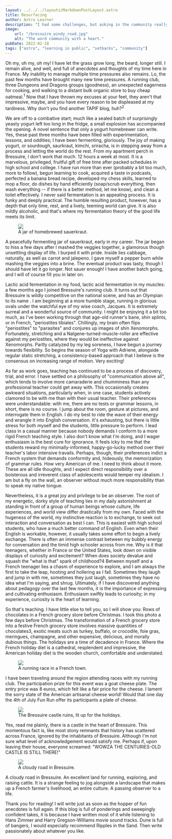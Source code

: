 ```yaml
---
layout: ../../../layouts/MarkdownPostLayout.astro
title: Resurfacing
author: Astro Learner
description: "I had some challenges, but asking in the community really helped!"
image: 
    url: "/bressuire_windy_road.jpg"
    alt: "The word community with a heart."
pubDate: 2022-02-18
tags: ["astro", "learning in public", "setbacks", "community"]
---
```


 Oh my, oh my, oh my! I have let the grass grow long, the beard, longer still. I remain alive, and well, and full of anecdotes and thoughts of my time here in France. My inability to manage multiple time pressures also remains. Lo, the past few months have brought many new time pressures. A running club, three Dungeons and Dragons groups (goodness), an unexpected eagerness for cooking, and walking to a distant bulk organic store to buy cheap oatmeal.<sup>1</sup> Now that I have thrown my excuses at your feet, they aren't that impressive, maybe, and you have every reason to be displeased at my tardiness. Why don't you find another TAPIF blog, huh?<sup>2</sup>

We are off to a combative start; much like a sealed batch of surprisingly yeasty yogurt left too long in the fridge, a small explosion has accompanied the opening. A novel sentence that only a yogurt homebrewer can write. Yes, these past three months have been filled with experimentation, lessons, and oddities; I have been fermenting, gloriously. The joy of making yogurt, or sourdough, saurkraut, kimchi, sriracha, is in stepping away from a process and letting the world do the rest. From my apartment perch in Bressuire, I don't work that much. 12 hours a week at most. It is a marvelous, privileged, fruitful gift of free time after packed schedules in high school and college. I have run more than ever (probably a bit too much, more to follow), begun learning to cook, acquired a taste in podcasts, perfected a banana bread recipe, developed my chess skills, learned to mop a floor, do dishes by hand efficiently (soap/scrub everything, then wash everything -- if there is a better method, let me know), and clean a toilet effectively. I never said fermentation is an appealing process. It is funky and deeply practical. The humble resulting product, however, has a depth that only time, rest, and a lively, teeming world can give. It is also mildly alcoholic, and that's where my fermentation theory of the good life meets its limit.

<figure>
    <img src="/bressuire_kraut.jpg"/>
    <figcaption>A jar of homebrewed sauerkraut.</figcaption>
    </figure>

A peacefully fermenting jar of sauerkraut, early in my career. The jar began to hiss a few days after I mashed the veggies together, a glamorous though unsettling display of life. I burped it with pride. Inside lies cabbage, naturally, as well as carrot and jalepeno. I gave myself a pepper burn while mashing the veggies into a brine. The eventual product was tasty, though I should have let it go longer. Not sauer enough! I have another batch going, and I will of course fill you in later on.

Lactic acid fermentation in my food, lactic acid fermentation in my muscles: a few months ago I joined Bressuire's running club. It turns out that Bressuire is wildly competitive on the national scene, and has an Olympian to its name . I am beginning at a more humble stage, running in glorious ovals under the watchful eye of my wise coach, Jacques. It is extremely surreal and a wonderful source of community. I might be enjoying it a bit too much, as I've been working through that age-old runner's bane, shin splints, or in French, "periostites tibiales". Chillingly, my brain often flips "periostites" to "parasites" and conjures up images of shin Xenomorphs. Fortunately, stretching and a Nalgene-turned-muscle-roller are effective against my periostites, where they would be ineffective against Xenomorphs. Partly catalyzed by my leg soreness, I have begun a journey towards flexibility. So begins the season of Yoga with Adriene, alongside regular static stretching, a consistency-based approach that I believe is the consensus on increasing range of motion. Very exciting!

As far as work goes, teaching has continued to be a process of discovery, trial, and error. I have settled on a philosophy of "communication above all", which tends to involve more camaraderie and chumminess than any professional teacher could get away with. This occasionally creates awkward situations, particularly when, in one case, students actively clamored to be with me than with their usual teacher. Their preferences were understandable: with me, there are no tests or grammar lessons, in short, there is no course. I jump about the room, gesture at pictures, and interrogate them in English. I do my best to ride the wave of their energy and wrangle it into English conversation. It's exhausting, but there is little stress for both myself and the students, little pressure to perform. I lead class in a casual manner because nobody demands I conform to a more rigid French teaching style. I also don't know what I'm doing, and I wager enthusiasm is the best cure for ignorance. It feels icky to me that the students reward my minimally-informed, happy-go-lucky method over their teacher's labor intensive travails. Perhaps, though, their preferences indict a French system that demands conformity and, hideously, the memorization of grammar rules. How very American of me. I need to think about it more. These are all idle thoughts, and I expect direct responsibility over a boisterous and irreverent class of adolescents would temper my idealism. I am but a fly on the wall, an observer without much more responsibility than to speak my native tongue.

Nevertheless, it is a great joy and privilege to be an observer. The root of my energetic, dorky style of teaching lies in my daily astonishment at standing in front of a group of human beings whose culture, life experiences, and world view differ drastically from my own. Faced with the hugeness of the world, my instinctive reaction is to exchange, to seek out interaction and conversation as best I can. This is easiest with high school students, who have a much better command of English. Even when their English is workable, however, it usually takes some effort to begin a lively exchange. There is often an immense contrast between my bubbly energy for conversation and the timid high schooler across from me. Why is it that teenagers, whether in France or the United States, look down on visible displays of curiosity and excitement? When does society devalue and squash the "what is that" spark of childhood?4 Between myself and a French teenager lies a chasm of experience to explore, and I am always the first to take the leap, hooting and hollering as I fall. Sometimes they laugh and jump in with me, sometimes they just laugh, sometimes they have no idea what I'm saying, and shrug. Ultimately, if I have discovered anything about pedagogy over the last few months, it is the importance of expressing and cultivating enthusiasm. Enthusiasm swiftly leads to curiosity; in my experience, curiosity is the heart of learning.

So that's teaching. I have little else to tell you, so I will show you:
Rows of chocolates in a French grocery store before Christmas.
I took this photo a few days before Christmas. The transformation of a French grocery store into a festive French grocery store involves massive quantities of chocolates3, exotic meats such as turkey, buffalo, or crocodile, foie gras, meringues, champagne, and other expensive, delicious, and morally dubious things. The holidays are a time of decadence in France. Where the French holiday diet is a cathedral, resplendent and impressive, the American holiday diet is the wooden church, comfortable and understated.
<figure>
<img src='/bressuire_race.jpg'/>
<figcaption>A running race in a French town.</figcaption>
</figure>
I have been traveling around the region attending races with my running club. The participation prize for this event was a goat cheese plate. The entry price was 8 euros, which felt like a fair price for the cheese. I lament the sorry state of the American artisanal cheese world! Would that one day the 4th of July Fun Run offer its participants a plate of cheese.
<figure>
<img src='/bressuire_castle.jpg'/>
<figcaption>The Bressuire castle ruins, lit up for the holidays.</figcaption>
</figure>
Yes, read me plainly, there is a castle in the heart of Bressuire. This momentous fact is, like most stony remnants that history has scattered across France, ignored by the inhabitants of Bressuire. Although I'm not sure what level of acknowledgement would satisfy me. Perhaps if, upon leaving their house, everyone screamed: "WOWZA THE CENTURIES-OLD CASTLE IS STILL THERE!"
<figure>
<img src='/bressuire_windy_road.jpg'/>
<figcaption>A cloudy road in Bressuire.</figcaption>
</figure>
A cloudy road in Bressuire. An excellent land for running, exploring, and raising cattle. It is a strange feeling to jog alongside a landscape that makes up a French farmer's livelihood, an entire culture. A passing observer to a life.

Thank you for reading! I will write just as soon as the hopper of fun anecdotes is full again. If this blog is full of ponderings and sweepingly confident takes, it is because I have written most of it while listening to Hans Zimmer and Harry Gregson-Williams movie sound tracks. Dune is full of bangers, I would especially recommend Ripples in the Sand. Then write passionately about whatever you like. 